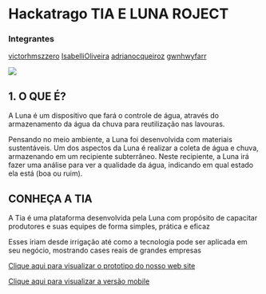 <h1>Hackatrago TIA E LUNA ROJECT </h1>

<h3>Integrantes</h3>

<a href="https://github.com/victorhmszzero">victorhmszzero<a/>  <a href="https://github.com/IsabelliOliveira">IsabelliOliveira</a> <a href="https://github.com/adrianocqueiroz">adrianocqueiroz</a> <a href="https://github.com/gwnhwyfarr">gwnhwyfarr</a>

<img src="https://cdn.discordapp.com/attachments/773372240686350356/1017865210490527854/hacktrago_a.png">

<h2>1. O QUE É? </h2>

<p>A Luna é um dispositivo que fará o 
controle de água, através do 
armazenamento da água da chuva 
para reutilização nas lavouras.</p>

<p>Pensando no meio ambiente, a Luna foi
desenvolvida com materiais sustentáveis. Um
dos aspectos da Luna é realizar a coleta de
água e chuva, armazenando em um recipiente
subterrâneo. Neste recipiente, a Luna irá fazer
uma análise para ver a qualidade da água,
indicando em qual estado ela está (boa ou
ruim).
</p>

<h2>CONHEÇA A TIA</h2>

<p>A Tia é uma plataforma desenvolvida
pela Luna com propósito de capacitar
produtores e suas equipes de forma
simples, prática e eficaz</p>

<p>Esses iriam desde irrigação até como a
tecnologia pode ser aplicada em seu
negócio, mostrando cases reais de
grandes empresas</p>

<a href= "https://www.figma.com/proto/sqW7KE69Qdtk2SBUwXIxWE/hacktrago-1.0?node-id=1%3A2&starting-point-node-id=1%3A2">Clique aqui para visualizar o prototipo do nosso web site</a>

<a href= "https://www.figma.com/proto/XwvLT2lb9N8mNmSYO3qTeX/hackatrago-mobbile?node-id=1%3A164&scaling=scale-down&page-id=0%3A1&starting-point-node-id=1%3A164">Clique aqui para visualizar a versão mobile</a>

